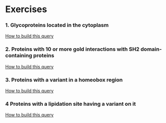 # Exercises



### 1. Glycoproteins located in the cytoplasm
[How to build this query](./help/doc/03_Exercise1)


### 2. Proteins with 10 or more gold interactions with SH2 domain-containing proteins
[How to build this query](./help/doc/04_Exercise2.md)


### 3. Proteins with a variant in a homeobox region
[How to build this query](./help/doc/05_Exercise3.md)


### 4 Proteins with a lipidation site having a variant on it
[How to build this query](./help/doc/06_Exercise4.md)


